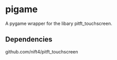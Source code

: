 # pigame
A pygame wrapper for the libary pitft_touchscreen.
## Dependencies
github.com/nift4/pitft_touchscreen
